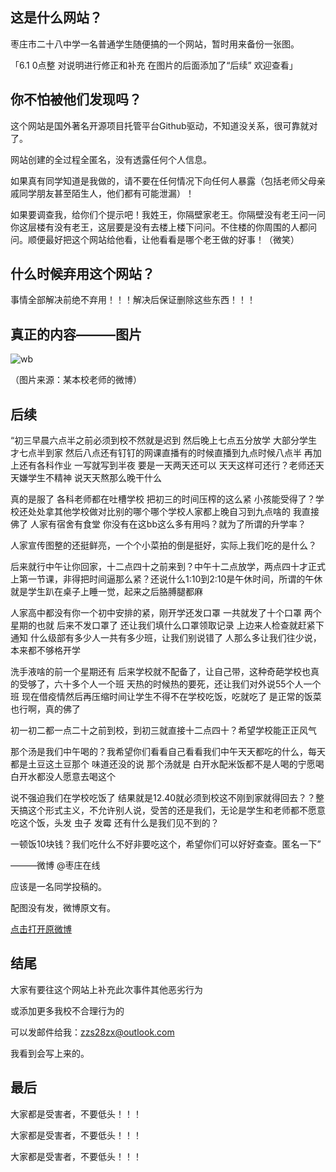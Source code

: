 ## 这是什么网站？

枣庄市二十八中学一名普通学生随便搞的一个网站，暂时用来备份一张图。

「6.1 0点整 对说明进行修正和补充 在图片的后面添加了“后续” 欢迎查看」

## 你不怕被他们发现吗？

这个网站是国外著名开源项目托管平台Github驱动，不知道没关系，很可靠就对了。

网站创建的全过程全匿名，没有透露任何个人信息。

如果真有同学知道是我做的，请不要在任何情况下向任何人暴露（包括老师父母亲戚同学朋友甚至陌生人，他们都有可能泄漏）！

如果要调查我，给你们个提示吧！我姓王，你隔壁家老王。你隔壁没有老王问一问你这层楼有没有老王，这层要是没有去楼上楼下问问。不住楼的你周围的人都问问。顺便最好把这个网站给他看，让他看看是哪个老王做的好事！（微笑）

## 什么时候弃用这个网站？

事情全部解决前绝不弃用！！！解决后保证删除这些东西！！！

## 真正的内容———图片

![wb](https://thumbsnap.com/i/rA58NVJW.jpg)

（图片来源：某本校老师的微博）

## 后续

“初三早晨六点半之前必须到校不然就是迟到 然后晚上七点五分放学 大部分学生才七点半到家 然后八点还有钉钉的网课直播有的时候直播到九点时候八点半 再加上还有各科作业 一写就写到半夜 要是一天两天还可以 天天这样可还行？老师还天天嫌学生不精神  说天天熬那么晚干什么

真的是服了  各科老师都在吐槽学校 把初三的时间压榨的这么紧 小孩能受得了？学校还处处拿其他学校做对比别的哪个哪个学校人家都上晚自习到九点啥的 我直接佛了 人家有宿舍有食堂 你没有在这bb这么多有用吗？就为了所谓的升学率？

人家宣传图整的还挺鲜亮，一个个小菜拍的倒是挺好，实际上我们吃的是什么？

后来就行中午让你回家，十二点四十之前来到？中午十二点放学，两点四十才正式上第一节课，非得把时间逼那么紧？还说什么1:10到2:10是午休时间，所谓的午休就是学生趴在桌子上睡一觉，起来之后胳膊腿都麻

人家高中都没有你一个初中安排的紧，刚开学还发口罩 一共就发了十个口罩 两个星期的也就 后来不发口罩了 还让我们填什么口罩领取记录 上边来人检查就赶紧下通知 什么级部有多少人一共有多少班，让我们别说错了 人那么多让我们往少说，本来都不够格开学

洗手液啥的前一个星期还有 后来学校就不配备了，让自己带，这种奇葩学校也真的受够了，六十多个人一个班 天热的时候热的要死，还让我们对外说55个人一个班 现在借疫情然后再压缩时间让学生不得不在学校吃饭，吃就吃了 是正常的饭菜也行啊，真的佛了

初一初二都一点二十之前到校，到初三就直接十二点四十？希望学校能正正风气

那个汤是我们中午喝的？我希望你们看看自己看看我们中午天天都吃的什么，每天都是土豆这土豆那个 味道还没的说 那个汤就是 白开水配米饭都不是人喝的宁愿喝白开水都没人愿意去喝这个

说不强迫我们在学校吃饭了 结果就是12.40就必须到校这不刚到家就得回去？？整天搞这个形式主义，不允许别人说，受苦的还是我们，无论是学生和老师都不愿意吃这个饭，头发 虫子 发霉 还有什么是我们见不到的？

一顿饭10块钱？我们吃什么不好非要吃这个，希望你们可以好好查查。匿名一下”

   ———微博 @枣庄在线

   应该是一名同学投稿的。

   配图没有发，微博原文有。

   [点击打开原微博](https://weibo.com/1371163915/J4uOODPMu)

## 结尾

大家有要往这个网站上补充此次事件其他恶劣行为

或添加更多我校不合理行为的

可以发邮件给我：zzs28zx@outlook.com

我看到会写上来的。

## 最后

大家都是受害者，不要低头！！！

大家都是受害者，不要低头！！！

大家都是受害者，不要低头！！！
